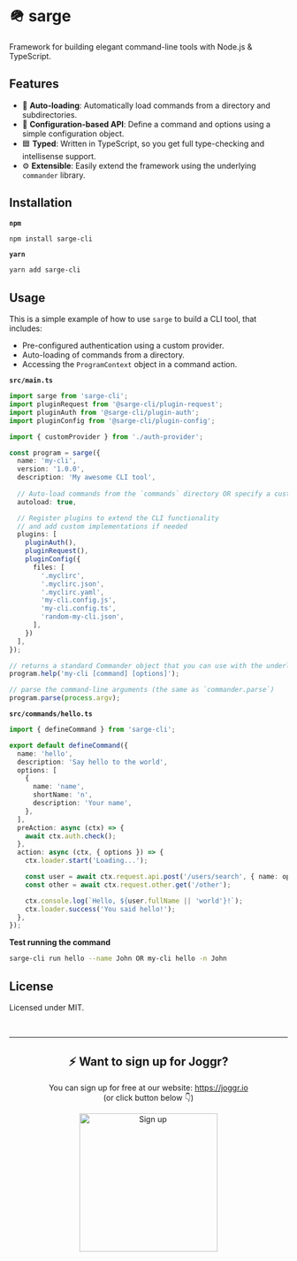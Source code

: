 # 🪖 sarge

Framework for building elegant command-line tools with Node.js &amp; TypeScript.

## Features

* 🔄 **Auto-loading**: Automatically load commands from a directory and subdirectories.
* 📝 **Configuration-based API**: Define a command and options using a simple configuration object.
* 🟦 **Typed**: Written in TypeScript, so you get full type-checking and intellisense support.
* ⚙️ **Extensible**: Easily extend the framework using the underlying `commander` library.

## Installation

**`npm`**
```bash
npm install sarge-cli
```

**`yarn`**
```bash
yarn add sarge-cli
```

## Usage

This is a simple example of how to use `sarge` to build a CLI tool, that includes:

* Pre-configured authentication using a custom provider.
* Auto-loading of commands from a directory.
* Accessing the `ProgramContext` object in a command action.

**`src/main.ts`**
```typescript
import sarge from 'sarge-cli';
import pluginRequest from '@sarge-cli/plugin-request';
import pluginAuth from '@sarge-cli/plugin-auth';
import pluginConfig from '@sarge-cli/plugin-config';

import { customProvider } from './auth-provider';

const program = sarge({
  name: 'my-cli',
  version: '1.0.0',
  description: 'My awesome CLI tool',
  
  // Auto-load commands from the `commands` directory OR specify a custom directory '/my-commands'
  autoload: true,

  // Register plugins to extend the CLI functionality 
  // and add custom implementations if needed
  plugins: [
    pluginAuth(),
    pluginRequest(),
    pluginConfig({
      files: [
        '.myclirc',
        '.myclirc.json',
        '.myclirc.yaml',
        'my-cli.config.js',
        'my-cli.config.ts',
        'random-my-cli.json',
      ],
    })
  ],
});

// returns a standard Commander object that you can use with the underlying Commander API
program.help('my-cli [command] [options]');

// parse the command-line arguments (the same as `commander.parse`)
program.parse(process.argv);
```

**`src/commands/hello.ts`**
```typescript
import { defineCommand } from 'sarge-cli';

export default defineCommand({
  name: 'hello',
  description: 'Say hello to the world',
  options: [
    {
      name: 'name',
      shortName: 'n',
      description: 'Your name',
    },
  ],
  preAction: async (ctx) => {
    await ctx.auth.check();
  },
  action: async (ctx, { options }) => {
    ctx.loader.start('Loading...');

    const user = await ctx.request.api.post('/users/search', { name: options.name });
    const other = await ctx.request.other.get('/other');

    ctx.console.log(`Hello, ${user.fullName || 'world'}!`);
    ctx.loader.success('You said hello!');
  },
});
```

**Test running the command**
```bash
sarge-cli run hello --name John OR my-cli hello -n John
```

## License

Licensed under MIT.

<!-- Signup footer -->
<br>
<hr>
<h2 align="center">
   ⚡️ Want to sign up for Joggr?
</h2>
<p align="center">
    You can sign up for free at our website:  <a href="https://www.joggr.io/signup?utm_source=github&utm_medium=org-readme&utm_campaign=static-docs">https://joggr.io</a><br>
    (or click button below 👇)
</p>
<p align="center">
  <a href="https://www.joggr.io/signup?utm_source=github&utm_medium=org-readme&utm_campaign=static-docs">
    <img src="https://assets.joggr.io/github/badges/signup-badge.svg" width="250px" alt="Sign up" />
  </a>
</p>
<br>
